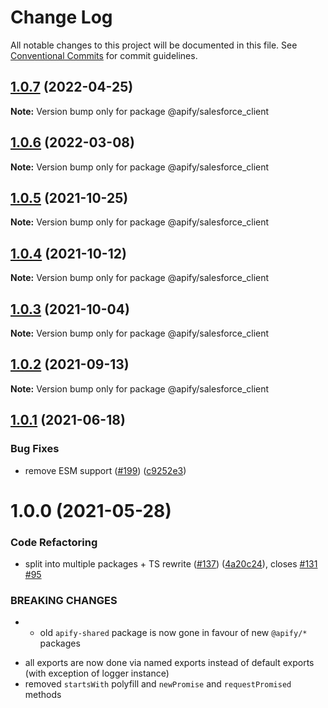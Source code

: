 # Change Log

All notable changes to this project will be documented in this file.
See [Conventional Commits](https://conventionalcommits.org) for commit guidelines.

## [1.0.7](https://github.com/apify/apify-shared-js/compare/@apify/salesforce_client@1.0.6...@apify/salesforce_client@1.0.7) (2022-04-25)

**Note:** Version bump only for package @apify/salesforce_client





## [1.0.6](https://github.com/apify/apify-shared-js/compare/@apify/salesforce_client@1.0.5...@apify/salesforce_client@1.0.6) (2022-03-08)

**Note:** Version bump only for package @apify/salesforce_client





## [1.0.5](https://github.com/apify/apify-shared-js/compare/@apify/salesforce_client@1.0.4...@apify/salesforce_client@1.0.5) (2021-10-25)

**Note:** Version bump only for package @apify/salesforce_client





## [1.0.4](https://github.com/apify/apify-shared-js/compare/@apify/salesforce_client@1.0.3...@apify/salesforce_client@1.0.4) (2021-10-12)

**Note:** Version bump only for package @apify/salesforce_client





## [1.0.3](https://github.com/apify/apify-shared-js/compare/@apify/salesforce_client@1.0.2...@apify/salesforce_client@1.0.3) (2021-10-04)

**Note:** Version bump only for package @apify/salesforce_client





## [1.0.2](https://github.com/apify/apify-shared-js/compare/@apify/salesforce_client@1.0.1...@apify/salesforce_client@1.0.2) (2021-09-13)

**Note:** Version bump only for package @apify/salesforce_client





## [1.0.1](https://github.com/apify/apify-shared-js/compare/@apify/salesforce_client@1.0.0...@apify/salesforce_client@1.0.1) (2021-06-18)


### Bug Fixes

* remove ESM support ([#199](https://github.com/apify/apify-shared-js/issues/199)) ([c9252e3](https://github.com/apify/apify-shared-js/commit/c9252e326923d6cbb568a474b78d046380cba119))





# 1.0.0 (2021-05-28)


### Code Refactoring

* split into multiple packages + TS rewrite ([#137](https://github.com/apify/apify-shared-js/issues/137)) ([4a20c24](https://github.com/apify/apify-shared-js/commit/4a20c241edbaa697c337ab5e53dd7400fd3a6658)), closes [#131](https://github.com/apify/apify-shared-js/issues/131) [#95](https://github.com/apify/apify-shared-js/issues/95)


### BREAKING CHANGES

* - old `apify-shared` package is now gone in favour of new `@apify/*` packages
- all exports are now done via named exports instead of default exports (with exception of logger instance)
- removed `startsWith` polyfill and `newPromise` and `requestPromised` methods
